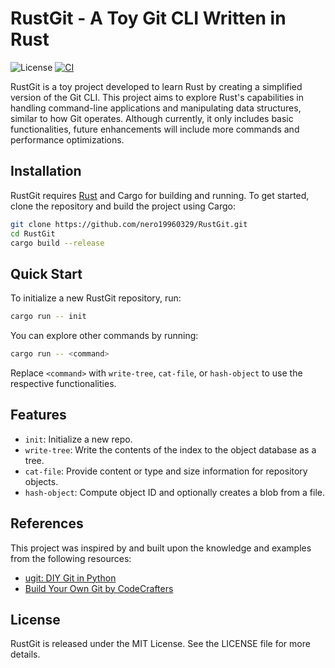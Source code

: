 # RustGit - A Toy Git CLI Written in Rust

![License](https://img.shields.io/badge/license-MIT-blue)
[![CI](https://github.com/nero19960329/RustGit/actions/workflows/ci.yml/badge.svg)](https://github.com/nero19960329/RustGit/actions/workflows/ci.yml)

RustGit is a toy project developed to learn Rust by creating a simplified version of the Git CLI. This project aims to explore Rust's capabilities in handling command-line applications and manipulating data structures, similar to how Git operates. Although currently, it only includes basic functionalities, future enhancements will include more commands and performance optimizations.

## Installation

RustGit requires [Rust](https://www.rust-lang.org/tools/install) and Cargo for building and running. To get started, clone the repository and build the project using Cargo:

```bash
git clone https://github.com/nero19960329/RustGit.git
cd RustGit
cargo build --release
```

## Quick Start

To initialize a new RustGit repository, run:

```bash
cargo run -- init
```

You can explore other commands by running:

```bash
cargo run -- <command>
```

Replace `<command>` with `write-tree`, `cat-file`, or `hash-object` to use the respective functionalities.

## Features

- `init`: Initialize a new repo.
- `write-tree`: Write the contents of the index to the object database as a tree.
- `cat-file`: Provide content or type and size information for repository objects.
- `hash-object`: Compute object ID and optionally creates a blob from a file.

## References

This project was inspired by and built upon the knowledge and examples from the following resources:

- [ugit: DIY Git in Python](https://www.leshenko.net/p/ugit/)
- [Build Your Own Git by CodeCrafters](https://app.codecrafters.io/courses/git/introduction)

## License

RustGit is released under the MIT License. See the LICENSE file for more details.
